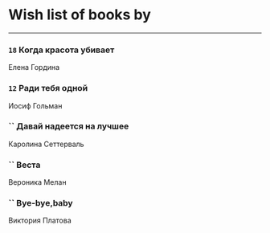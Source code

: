 # Wish list of books by [](https://ok.ru/profile/536771522733)
---

### `18` Когда красота убивает
Елена Гордина

### `12` Ради тебя одной
Иосиф Гольман

### `` Давай надеется на лучшее
Каролина Сеттерваль

### `` Веста
Вероника Мелан

### `` Bye-bye,baby
Виктория Платова

